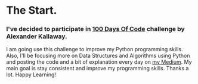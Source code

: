 # The Start.

### I've decided to participate in [100 Days Of Code](https://www.100daysofcode.com/) challenge by Alexander Kallaway.
I am going use this challenge to improve my Python programming skills. Also, I'll be focusing more on Data Structures and Algorithms using Python and posting the code and a bit of explanation every day on [my Medium](https://medium.com/@faryalm). My main goal is stay consistent and improve my programming skills. Thanks a lot. Happy Learning!


